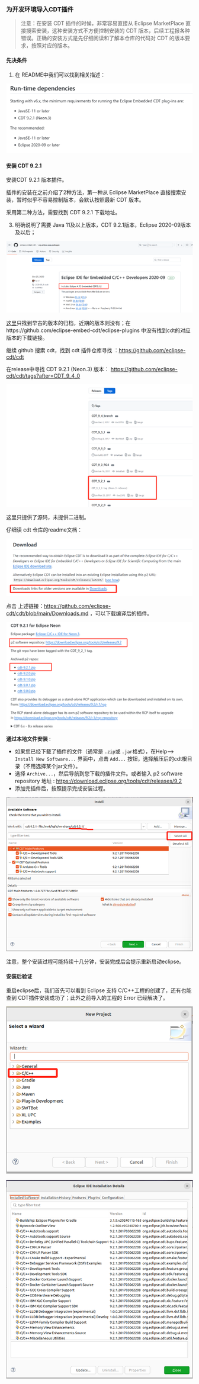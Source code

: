 ### 为开发环境导入CDT插件

> 注意：在安装 CDT 插件的时候，非常容易直接从 Eclipse MarketPlace 直接搜索安装，这种安装方式不方便控制安装的 CDT 版本，后续工程报各种错误。正确的安装方式是先仔细阅读和了解本仓库的代码对 CDT 的版本要求，按照对应的版本。

#### 先决条件

1. 在 README中我们可以找到相关描述：

![1731548304837](image/1731548304837.png)

#### 安装 CDT 9.2.1

安装CDT 9.2.1 版本插件。

插件的安装在之前介绍了2种方法，第一种从 Eclipse MarketPlace 直接搜索安装，暂时似乎不容易控制版本，会默认按照最新 CDT 版本。

采用第二种方法，需要找到 CDT 9.2.1 下载地址。

3. 明确说明了需要 Java 11及以上版本，CDT 9.2.1版本，Eclipse 2020-09版本及以后；

![1729840940022](image/1729840940022.png)

[这里](https://github.com/eclipse-embed-cdt/org.eclipse.epp.packages/releases/)只找到早古的版本的归档，近期的版本则没有；在https://github.com/eclipse-embed-cdt/eclipse-plugins 中没有找到cdt的对应版本的下载链接。

继续 github 搜索 cdt，找到 cdt 插件仓库寻找 ：https://github.com/eclipse-cdt/cdt

在release中寻找  CDT 9.2.1 (Neon.3) 版本： https://github.com/eclipse-cdt/cdt/tags?after=CDT_9_4_0

![1729841671568](image/1729841671568.png)

这里只提供了源码，未提供二进制。

仔细读 cdt 仓库的readme文档：

![1729842670179](image/1729842670179.png)

点击 上述链接：https://github.com/eclipse-cdt/cdt/blob/main/Downloads.md  ，可以下载编译后的插件。

![1731549740857](image/1731549740857.png)

**通过本地文件安装** :

* 如果您已经下载了插件的文件（通常是 `.zip`或 `.jar`格式），在Help—> `Install New Software...` 界面中，点击 `Add...` 按钮，选择解压后的cdt根目录（不用选择某个jar文件）。
* 选择 `Archive...`，然后导航到您下载的插件文件。或者输入 p2 software repository 地址 : https://download.eclipse.org/tools/cdt/releases/9.2
* 添加完插件后，按照提示完成安装过程。

![1730078686855](image/1730078686855.png)

注意，整个安装过程可能持续十几分钟，安装完成后会提示重新启动eclipse。

#### 安装后验证

重启eclipse后，我们首先可以看到 Eclipse 支持 C/C++工程的创建了，还有也能查到 CDT插件安装成功了；此外之前导入的工程的 Error 已经解决了。

![1730079753967](image/1730079753967.png)

![1730079789476](image/1730079789476.png)
